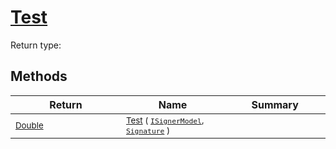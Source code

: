 # [Test](./IClassifier-100663479.md)


Return type:
## Methods

| Return | Name | Summary | 
| --- | --- | --- | 
| <sub>[Double](https://docs.microsoft.com/en-us/dotnet/api/System.Double)</sub><img width=200/>| <sub>[Test](./IClassifier-100663479.md) ( [`ISignerModel`](./../ISignerModel.md), [`Signature`](./../../Signature.md) )</sub>| <sub></sub><img width=200/>| <br>


